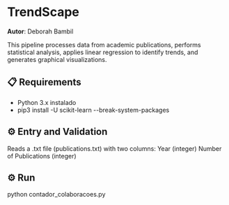 # TrendScape
**Autor**: Deborah Bambil

This pipeline processes data from academic publications, performs statistical analysis, applies linear regression to identify trends, and generates graphical visualizations.

## 📋 Requirements
- Python 3.x instalado
- pip3 install -U scikit-learn --break-system-packages

## ⚙️ Entry and Validation
Reads a .txt file (publications.txt) with two columns:
Year (integer)
Number of Publications (integer)

## ⚙️ Run
python contador_colaboracoes.py



